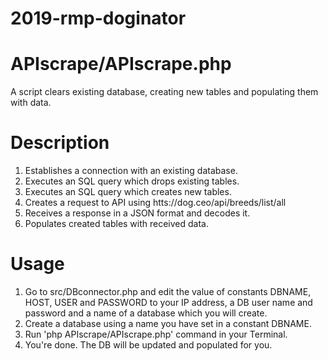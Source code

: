 # 2019-rmp-doginator

APIscrape/APIscrape.php
======================

A script clears existing database, creating new tables and populating them with data.


Description
============

1. Establishes a connection with an existing database.
2. Executes an SQL query which drops existing tables.
3. Executes an SQL query which creates new tables.
4. Creates a request to API using  htts://dog.ceo/api/breeds/list/all
5. Receives a response in a JSON format and decodes it.
6. Populates created tables with received data.


Usage
=====

1. Go to src/DBconnector.php and edit the value of constants DBNAME, HOST, USER and PASSWORD to your 
   IP address, a DB user name and password and a name of a database which you will create.
2. Create a database using a name you have set in a constant DBNAME.
3. Run 'php APIscrape/APIscrape.php' command in your Terminal.
4. You're done. The DB will be updated and populated for you.
 


